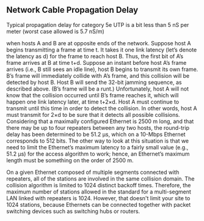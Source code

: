 ## Network Cable Propagation Delay
Typical propagation delay for category 5e UTP is a bit less than 5 nS per meter (worst case allowed is 5.7 nS/m)

when hosts A and B are at opposite ends of the network. Suppose host A begins transmitting a frame at time t. It takes it one link latency (let’s denote the latency as d) for the frame to reach host B. Thus, the first bit of A’s frame arrives at B at time t+d. Suppose an instant before host A’s frame arrives (i.e., B still sees an idle line), host B begins to transmit its own frame. B’s frame will immediately collide with A’s frame, and this collision will be detected by host B. Host B will send the 32-bit jamming sequence, as described above. (B’s frame will be a runt.) Unfortunately, host A will not know that the collision occurred until B’s frame reaches it, which will happen one link latency later, at time t+2×d. Host A must continue to transmit until this time in order to detect the collision. In other words, host A must transmit for 2×d to be sure that it detects all possible collisions. Considering that a maximally configured Ethernet is 2500 m long, and that there may be up to four repeaters between any two hosts, the round-trip delay has been determined to be 51.2 μs, which on a 10-Mbps Ethernet corresponds to 512 bits. The other way to look at this situation is that we need to limit the Ethernet’s maximum latency to a fairly small value (e.g., 51.2 μs) for the access algorithm to work; hence, an Ethernet’s maximum length must be something on the order of 2500 m.

On a given Ethernet composed of multiple segments connected with repeaters, all of the stations are involved in the same collision domain. The collision algorithm is limited to 1024 distinct backoff times. Therefore, the maximum number of stations allowed in the standard for a multi-segment LAN linked with repeaters is 1024. However, that doesn't limit your site to 1024 stations, because Ethernets can be connected together with packet switching devices such as switching hubs or routers.